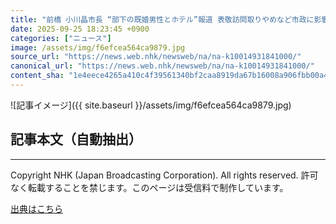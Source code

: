 ```yaml
---
title: "前橋 小川晶市長 “部下の既婚男性とホテル”報道 表敬訪問取りやめなど市政に影響"
date: 2025-09-25 18:23:45 +0900
categories: ["ニュース"]
image: /assets/img/f6efcea564ca9879.jpg
source_url: "https://news.web.nhk/newsweb/na/na-k10014931841000/"
canonical_url: "https://news.web.nhk/newsweb/na/na-k10014931841000/"
content_sha: "1e4eece4265a410c4f39561340bf2caa8919da67b16008a906fbb00a4bf332af"
---
```


![記事イメージ]({{ site.baseurl }}/assets/img/f6efcea564ca9879.jpg)

## 記事本文（自動抽出）
<div><div class="_13tndsj2"><nav aria-label="フッターサイトナビゲーション" class="_13tndsj4"></nav><hr class="esl7kn2s esl7kn1l esl7kn1n _14xli2ae"><p class="esl7kn2s esl7kn1m esl7kn1o _1yvk0f68 _1lugom81">Copyright NHK (Japan Broadcasting Corporation). All rights reserved. 許可なく転載することを禁じます。このページは受信料で制作しています。</p></div></div>

[出典はこちら](https://news.web.nhk/newsweb/na/na-k10014931841000/)
